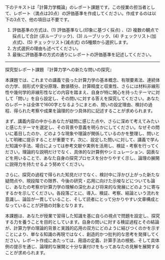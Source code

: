 下のテキストは「計算力学概論」のレポート課題です。この授業の担当者として、レポート（満点は20点）の評価基準を作成してください。作成するのは以下の3点で、他の項目は不要です。

1. 評価基準の方式は、(1) 評価基準なし(印象に基づく採点) 、(2) 複数の観点で採点して合計  (非ルーブリック)、(3) ルーブリック、(4) チェックリスト(加点式)、(5) チェックリスト(減点式) の5種類から選択します。
2. 方式選択の理由も述べてください。
3. 最後に評価基準の方式の通りにレポートの評価基準を記述してください。

---------------------------------------
探究型レポート課題 『計算力学への新たな問いの探究』

本課題では、これまでの講義で扱った計算力学の基本概念、有限要素法、連続体の力学、弱形式や変分原理、数値積分、計算精度と収束性、さらには材料非線形性や幾何学的非線形性などの内容を踏まえ、自身が特に関心を持ったテーマに対して「問い」を自ら設定し、その問いに対する答えを探究してください。あなたのレポートは全体で1600字となるようにまとめ、問いの設定理由、検討の過程、得られた考察や成果を論理的かつ具体的に記述することが求められます。

まず、講義内容の中からあなたが疑問に感じた点や、さらに深めて考えてみたいと感じたテーマを選定し、その背景や意義を明らかにしてください。なぜその問いに着目したのか、どのような現象や理論が関係しているのかを整理し、問いとして明確に提示することが重要です。次に、設定した問いに対して、講義で学んだ知識や手法、場合によっては参考文献や実例を活用し、検証・考察を行ってください。理論的な説明だけでなく、具体的な計算例やシミュレーション、図表などを用いることで、あなた自身の探究プロセスを分かりやすく示し、論理の展開に説得力を持たせるよう努めてください。

さらに、探究の過程で得られた知見だけでなく、検討中に浮かび上がった新たな疑問点や、現段階での限界、今後の研究・応用に向けた示唆などについても論じ、あなたの考察が計算力学の理解の深化および将来的な発展にどのように寄与するかを示してください。各段落ごとに、導入、検証、考察、結論という流れを意識し、論旨が一貫していること、そして読者にとって分かりやすい文章構成となっていることが評価の対象となります。

本課題は、あなたが授業で習得した知識を基に自らの視点で問題を設定し、探究する力を養うことを目的としています。自身の問いに対する検証過程とその結論が、計算力学の理論的背景と実践的応用の双方にどのように結びつくのかを示すことにより、単なる知識の再現ではなく、創造的かつ批判的な思考を発揮してください。レポート作成にあたっては、用語の定義、計算手法の根拠、そして具体例の提示を通じ、論理的な展開と十分な裏付けをもってあなたの見解を展開することが求められます。